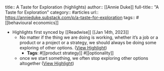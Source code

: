 title:: A Taste for Exploration (highlights)
author:: [[Annie Duke]]
full-title:: "A Taste for Exploration"
category:: #articles
url:: https://annieduke.substack.com/p/a-taste-for-exploration
tags:: #[[behavioural economics]]

- Highlights first synced by [[Readwise]] [[Jan 14th, 2023]]
	- No matter if the thing we are doing is working, whether it’s a job or a product or a project or a strategy, we should always be doing some exploring of other options. ([View Highlight](https://read.readwise.io/read/01gppq8p3by8g5ecx46p91dqbj))
		- **Tags**: #[[product strategy]] #[[optionality]]
	- once we start something, we often stop exploring other options altogether ([View Highlight](https://read.readwise.io/read/01gppq9bg6crakaatg8edv4439))